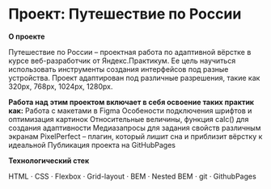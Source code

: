 # Проект: Путешествие по России

**О проекте**

Путешествие по России – проектная работа по адаптивной вёрстке в курсе веб-разработчик от Яндекс.Практикум. Ее цель научиться использовать инструменты создания интерфейсов под разные устройства.
Проект адаптирован под различные разрешения, такие как 320px, 768px, 1024px, 1280px.

**Работа над этим проектом включает в себя освоение таких практик как:**
Работа с макетами в Figma
Особености подключения шрифтов и оптимизация картинок
Относительные величины, функция calc() для создания адаптивности
Медиазапросы для задания свойств различным экранам
PixelPerfect – плагин, который лишит сна и приблизит вёрстку к идеальной
Публикация проекта на GitHubPages


**Технологический стек**

HTML · CSS · Flexbox · Grid-layout · BEM · Nested BEM · git · GithubPages

